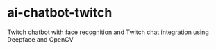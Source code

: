 # ai-chatbot-twitch
Twitch chatbot with face recognition and Twitch chat integration using Deepface and OpenCV
